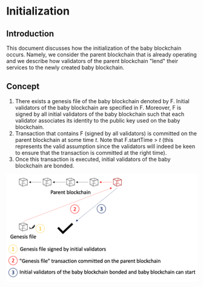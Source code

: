 # Initialization

## Introduction

This document discusses how the initialization of the baby blockchain occurs.
Namely, we consider the parent blockchain that is already operating and we describe how validators of the parent blockchain "lend" their services to the newly created baby blockchain.

## Concept

1. There exists a genesis file of the baby blockchain denoted by F. Initial validators of the baby blockchain are specified in F. Moreover, F is signed by all initial validators of the baby blockchain such that each validator associates its identity to the public key used on the baby blockchain.
2. Transaction that contains F (signed by all validators) is committed on the parent blockchain at some time *t*. Note that F.startTime > *t* (this represents the valid assumption since the validators will indeed be keen to ensure that the transaction is committed at the right time).
3. Once this transaction is executed, initial validators of the baby blockchain are bonded.

![image](./images/initialization.png)
